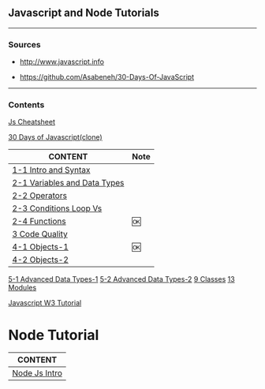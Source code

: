 <h2>Javascript and Node Tutorials</h2> 

---

<h3>Sources</h3>  

- http://www.javascript.info

- https://github.com/Asabeneh/30-Days-Of-JavaScript

---

<h3>Contents</h3>  

[Js Cheatsheet](./js-cheatsheet.md)

[30 Days of Javascript(clone)](./30-Days-Of-JavaScript-master/readMe.md)

CONTENT |Note|
--- | -- |
[1-1 Intro and Syntax](./js-intro-01-01-intro-and-syntax.md) |
[2-1 Variables and Data Types](./js-intro-02-01-data-types.md) |
[2-2 Operators](./js-intro-02-02-operators.md) |
[2-3 Conditions Loop Vs](./js-intro-02-03-if-and-loops.md) |
[2-4 Functions](./js-intro-02-04-functions.md) |🆗
[3 Code Quality](./js-intro-3-code-quality.md) |
[4-1 Objects-1](./js-intro-04-01-objects.md) |🆗
[4-2 Objects-2](./js-intro-04-02-objects.md) |
[5-1 Advanced Data Types-1](./js-intro-05-01-advanced-data-types.md)
[5-2 Advanced Data Types-2](./js-intro-05-02-advanced-data-types-2.md)
[9 Classes](./js-intro-09-1-Classes.md)
[13 Modules](./js-intro-13-1-Modules.md)

[Javascript W3 Tutorial](./w3/readme.md)

# Node Tutorial

CONTENT |
--- |
[Node Js Intro](./node-js-intro.md) |

